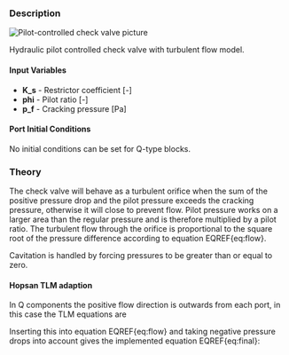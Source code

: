 ### Description
![Pilot-controlled check valve picture](checkvalvepilot_user.svg)

Hydraulic pilot controlled check valve with turbulent flow model.

#### Input Variables
* **K_s** - Restrictor coefficient [-]
* **phi** - Pilot ratio [-]
* **p_f** - Cracking pressure [Pa]

#### Port Initial Conditions
No initial conditions can be set for Q-type blocks.

<!--- ### Tips--->

### Theory
The check valve will behave as a turbulent orifice when the sum of the positive pressure drop and the pilot pressure exceeds the cracking pressure, otherwise it will close to prevent flow. Pilot pressure works on a larger area than the regular pressure and is therefore multiplied by a pilot ratio. The turbulent flow through the orifice is proportional to the square root of the pressure difference according to equation EQREF{eq:flow}.
<!---EQUATION LABEL=eq:flow q_{2} = \begin{cases}K_s \sqrt{p_{1}-p_{2}}, & p_1 + p_{pilot}\varphi - p_2 > p_f \\0, & p_1 + p_{pilot}\varphi - p_2 \le p_f\end{cases} --->
Cavitation is handled by forcing pressures to be greater than or equal to zero.
#### Hopsan TLM adaption
In Q components the positive flow direction is outwards from each port, in this case the TLM equations are
<!---EQUATION p_{1} = c_{1} + q_{1} Z_{c1} --->
<!---EQUATION p_{2} = c_{2} + q_{2} Z_{c2} --->
<!---EQUATION q_{1} = -q_{2} --->
Inserting this into equation EQREF{eq:flow} and taking negative pressure drops into account gives the implemented equation EQREF{eq:final}:

<!---EQUATION LABEL=eq:final q_2 = \begin{cases} K_s \left(\sqrt{c_1-c_2+\dfrac{(Z_{c1}+Z_{c2})^2K_s^2}{4}} - K_s\dfrac{Z_{c1}+Z_{c2}}{2}\right), & c_1 + c_{pilot}\varphi - c_2 > p_f\\ 0, & c_1 + c_{pilot}\varphi - c_2 \le p_f \end{cases} --->

